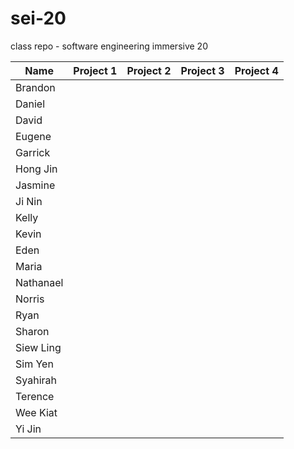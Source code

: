 # sei-20
class repo - software engineering immersive 20

| Name | Project 1 | Project 2 | Project 3 | Project 4 |
| ---- | --------- |---------- | --------- | --------- |
| Brandon |||||
| Daniel |||||
| David |||||
| Eugene |||||
| Garrick |||||
| Hong Jin |||||
| Jasmine |||||
| Ji Nin |||||
| Kelly |||||
| Kevin |||||
| Eden |||||
| Maria |||||
| Nathanael |||||
| Norris |||||
| Ryan |||||
| Sharon |||||
| Siew Ling |||||
| Sim Yen |||||
| Syahirah |||||
| Terence |||||
| Wee Kiat |||||
| Yi Jin |||||






